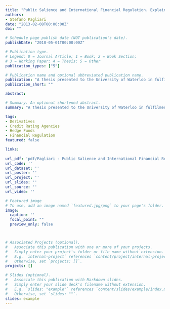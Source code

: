 ```yaml
---
title: "Public Salience and International Financial Regulation. Explaining the International Regulation of OTC Derivatives, Rating Agencies, and Hedge Funds"
authors:
- Stefano Pagliari
date: "2013-02-08T00:00:00Z"
doi: ""

# Schedule page publish date (NOT publication's date).
publishDate: "2018-05-01T00:00:00Z"

# Publication type.
# Legend: 0 = Journal Article; 1 = Book; 2 = Book Section;
# 3 = Working Paper; 4 = Thesis; 5 = Other
publication_types: ["5"]

# Publication name and optional abbreviated publication name.
publication: "A thesis presented to the University of Waterloo in fulfilment of the degree of Doctor of Philosophy in Global Governance, Waterloo, Ontario, Canada, 2013"
publication_short: ""

abstract: 

# Summary. An optional shortened abstract.
summary: "A thesis presented to the University of Waterloo in fulfilment of the degree of Doctor of Philosophy in Global Governance, Waterloo, Ontario, Canada, 2013"

tags:
- Derivatives
- Credit Rating Agencies
- Hedge Funds
- Financial Regulation
featured: false

links:
 
url_pdf: 'pdf/Pagliari - Public Salience and International Financial Regulation.pdf'
url_code: ''
url_dataset: ''
url_poster: ''
url_project: ''
url_slides: ''
url_source: ''
url_video: ''

# Featured image
# To use, add an image named `featured.jpg/png` to your page's folder. 
image:
  caption: ''
  focal_point: ""
  preview_only: false



# Associated Projects (optional).
#   Associate this publication with one or more of your projects.
#   Simply enter your project's folder or file name without extension.
#   E.g. `internal-project` references `content/project/internal-project/index.md`.
#   Otherwise, set `projects: []`.
projects: []

# Slides (optional).
#   Associate this publication with Markdown slides.
#   Simply enter your slide deck's filename without extension.
#   E.g. `slides: "example"` references `content/slides/example/index.md`.
#   Otherwise, set `slides: ""`.
slides: example
---
```

 